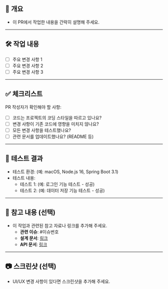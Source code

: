 ## 📄 개요

- 이 PR에서 작업한 내용을 간략히 설명해 주세요.

---

## 🛠️ 작업 내용

- [ ] 주요 변경 사항 1
- [ ] 주요 변경 사항 2
- [ ] 주요 변경 사항 3

---

## ✅ 체크리스트

PR 작성자가 확인해야 할 사항:
- [ ] 코드는 프로젝트의 코딩 스타일을 따르고 있나요?
- [ ] 변경 사항이 기존 코드에 영향을 미치지 않나요?
- [ ] 모든 변경 사항을 테스트했나요?
- [ ] 관련 문서를 업데이트했나요? (README 등)

---

## 🧪 테스트 결과

- 테스트 환경: (예: macOS, Node.js 16, Spring Boot 3.1)
- 테스트 내용:
  - 테스트 1: (예: 로그인 기능 테스트 - 성공)
  - 테스트 2: (예: 데이터 저장 기능 테스트 - 성공)

---

## 🔗 참고 내용 (선택)

- 이 작업과 관련된 참고 자료나 링크를 추가해 주세요.
  - **관련 이슈**: #이슈번호
  - **설계 문서**: [링크](https://example.com)
  - **API 문서**: [링크](https://example.com/api-docs)

---

## 📷 스크린샷 (선택)

- UI/UX 변경 사항이 있다면 스크린샷을 추가해 주세요.
